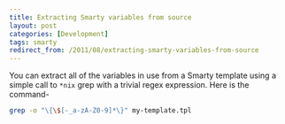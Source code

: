 ```yaml
---
title: Extracting Smarty variables from source
layout: post
categories: [Development]
tags: smarty
redirect_from: /2011/08/extracting-smarty-variables-from-source
---
```


You can extract all of the variables in use from a Smarty template using a simple call to `*nix` grep with a trivial regex expression. Here is the command-

```bash
grep -o "\{\$[-_a-zA-Z0-9]*\}" my-template.tpl
```
